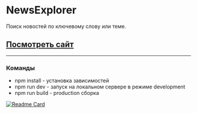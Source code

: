 # NewsExplorer
Поиск новостей по ключевому слову или теме.

## [Посмотреть сайт](http://localhost:8080/)
____

### Команды 
- npm install - установка зависимостей
- npm run dev - запуск на локальном сервере в режиме development
- npm run build - production сборка

[![Readme Card](https://github-readme-stats.vercel.app/api/pin/?username=anuraghazra&repo=вшздщь-акщтеутв)](https://github.com/SanFili/diplom-frontend)
